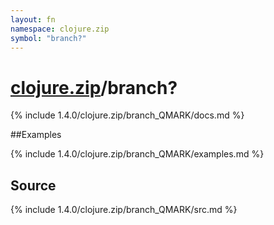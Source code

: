 ```yaml
---
layout: fn
namespace: clojure.zip
symbol: "branch?"
---
```


# [clojure.zip](../)/branch?

{% include 1.4.0/clojure.zip/branch_QMARK/docs.md %}

##Examples

{% include 1.4.0/clojure.zip/branch_QMARK/examples.md %}
## Source
{% include 1.4.0/clojure.zip/branch_QMARK/src.md %}

